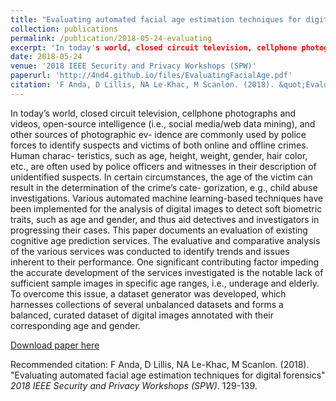 ```yaml
---
title: "Evaluating automated facial age estimation techniques for digital forensics"
collection: publications
permalink: /publication/2018-05-24-evaluating
excerpt: 'In today's world, closed circuit television, cellphone photographs and videos, open-source intelligence (i.e., social media/web data mining), and other sources of photographic evidence are commonly used by police forces to identify suspects and victims of both online and offline crimes. Human characteristics, such as age, height, weight, gender, hair color, etc., are often used by police officers and witnesses in their description of unidentified suspects.'
date: 2018-05-24
venue: '2018 IEEE Security and Privacy Workshops (SPW)'
paperurl: 'http://4nd4.github.io/files/EvaluatingFacialAge.pdf'
citation: 'F Anda, D Lillis, NA Le-Khac, M Scanlon. (2018). &quot;Evaluating automated facial age estimation techniques for digital forensics.&quot; <i>2018 IEEE Security and Privacy Workshops (SPW)</i>. 129-139.'
---
```

In today’s world, closed circuit television, cellphone photographs and videos, open-source intelligence (i.e., social media/web data mining), and other sources of photographic ev- idence are commonly used by police forces to identify suspects and victims of both online and offline crimes. Human charac- teristics, such as age, height, weight, gender, hair color, etc., are often used by police officers and witnesses in their description of unidentified suspects. In certain circumstances, the age of the victim can result in the determination of the crime’s cate- gorization, e.g., child abuse investigations. Various automated machine learning-based techniques have been implemented for the analysis of digital images to detect soft biometric traits, such as age and gender, and thus aid detectives and investigators in progressing their cases. This paper documents an evaluation of existing cognitive age prediction services. The evaluative and comparative analysis of the various services was conducted to identify trends and issues inherent to their performance. One significant contributing factor impeding the accurate development of the services investigated is the notable lack of sufficient sample images in specific age ranges, i.e., underage and elderly. To overcome this issue, a dataset generator was developed, which harnesses collections of several unbalanced datasets and forms a balanced, curated dataset of digital images annotated with their corresponding age and gender.

[Download paper here](http://4nd4.github.io/files/EvaluatingFacialAge.pdf)

Recommended citation: F Anda, D Lillis, NA Le-Khac, M Scanlon. (2018). "Evaluating automated facial age estimation techniques for digital forensics" <i>2018 IEEE Security and Privacy Workshops (SPW)</i>. 129-139.
